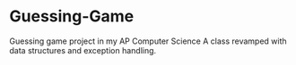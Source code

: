 # Guessing-Game
Guessing game project in my AP Computer Science A class revamped with data structures and exception handling.